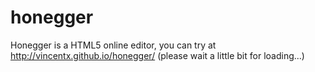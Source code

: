 honegger
========
Honegger is a HTML5 online editor, you can try at http://vincentx.github.io/honegger/ (please wait a little bit for loading...)
